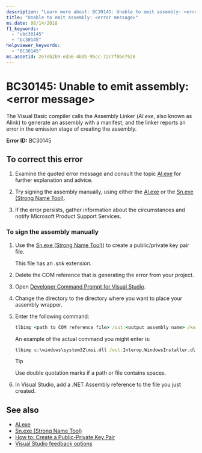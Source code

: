 ```yaml
---
description: "Learn more about: BC30145: Unable to emit assembly: <error message>"
title: "Unable to emit assembly: <error message>"
ms.date: 08/14/2018
f1_keywords:
  - "vbc30145"
  - "bc30145"
helpviewer_keywords:
  - "BC30145"
ms.assetid: 2e7eb2b9-eda6-4bdb-95cc-72c7f0be7528
---
```

# BC30145: Unable to emit assembly: \<error message>

The Visual Basic compiler calls the Assembly Linker (*Al.exe*, also known as Alink) to generate an assembly with a manifest, and the linker reports an error in the emission stage of creating the assembly.

**Error ID:** BC30145

## To correct this error

1. Examine the quoted error message and consult the topic [Al.exe](../../../framework/tools/al-exe-assembly-linker.md) for further explanation and advice.

2. Try signing the assembly manually, using either the [Al.exe](../../../framework/tools/al-exe-assembly-linker.md) or the [Sn.exe (Strong Name Tool)](../../../framework/tools/sn-exe-strong-name-tool.md).

3. If the error persists, gather information about the circumstances and notify Microsoft Product Support Services.

### To sign the assembly manually

1. Use the [Sn.exe (Strong Name Tool)](../../../framework/tools/sn-exe-strong-name-tool.md)) to create a public/private key pair file.

   This file has an *.snk* extension.

2. Delete the COM reference that is generating the error from your project.

3. Open [Developer Command Prompt for Visual Studio](../../../framework/tools/developer-command-prompt-for-vs.md).

4. Change the directory to the directory where you want to place your assembly wrapper.

5. Enter the following command:

    ```cmd
    tlbimp <path to COM reference file> /out:<output assembly name> /keyfile:<path to .snk file>
    ```

   An example of the actual command you might enter is:

    ```cmd
    tlbimp c:\windows\system32\msi.dll /out:Interop.WindowsInstaller.dll /keyfile:"c:\documents and settings\mykey.snk"
    ```

   > [!TIP]
   > Use double quotation marks if a path or file contains spaces.

6. In Visual Studio, add a .NET Assembly reference to the file you just created.

## See also

- [Al.exe](../../../framework/tools/al-exe-assembly-linker.md)
- [Sn.exe (Strong Name Tool)](../../../framework/tools/sn-exe-strong-name-tool.md)
- [How to: Create a Public-Private Key Pair](../../../standard/assembly/create-public-private-key-pair.md)
- [Visual Studio feedback options](/visualstudio/ide/feedback-options)
